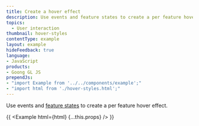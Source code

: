 ```yaml
---
title: Create a hover effect
description: Use events and feature states to create a per feature hover effect.
topics:
  - User interaction
thumbnail: hover-styles
contentType: example
layout: example
hideFeedback: true
language:
- JavaScript
products:
- Goong GL JS
prependJs:
- "import Example from '../../components/example';"
- "import html from './hover-styles.html';"
---
```


Use events and [feature states](/docs/api/#map#setfeaturestate) to create a per feature hover effect.

{{ <Example html={html} {...this.props} /> }}

